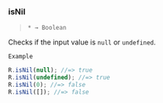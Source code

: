 ### isNil

> `* → Boolean`

Checks if the input value is `null` or `undefined`.

`Example`

```js
R.isNil(null); //=> true
R.isNil(undefined); //=> true
R.isNil(0); //=> false
R.isNil([]); //=> false
```
